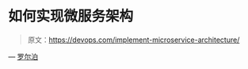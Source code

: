# 如何实现微服务架构

> 原文：<https://devops.com/implement-microservice-architecture/>

— [罗尔泊](https://devops.com/author/breselman/)